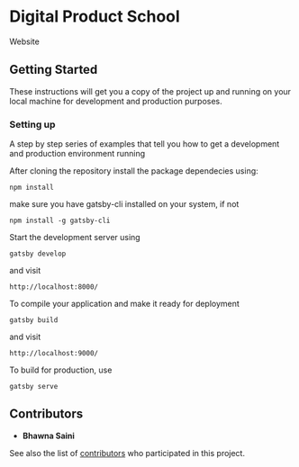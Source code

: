 # Digital Product School

Website

## Getting Started

These instructions will get you a copy of the project up and running on your local machine for development and production purposes.


### Setting up

A step by step series of examples that tell you how to get a development and production environment running

After cloning the repository install the package dependecies using:

```
npm install
```

make sure you have gatsby-cli installed on your system, if not

```
npm install -g gatsby-cli
```

Start the development server using
```
gatsby develop
```
and visit
```
http://localhost:8000/
```

To compile your application and make it ready for deployment
```
gatsby build
```
and visit
```
http://localhost:9000/
```

To build for production, use
```
gatsby serve
```

## Contributors

* **Bhawna Saini**

See also the list of [contributors](https://github.com/DigitalProductschool/website/graphs/contributors) who participated in this project.
